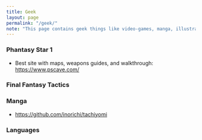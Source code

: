 ```yaml
---
title: Geek
layout: page
permalink: "/geek/"
note: "This page contains geek things like video-games, manga, illustrations, languages, math, etc."
---
```


### Phantasy Star 1

- Best site with maps, weapons guides, and walkthrough: https://www.pscave.com/

### Final Fantasy Tactics

### Manga

- https://github.com/inorichi/tachiyomi

### Languages
